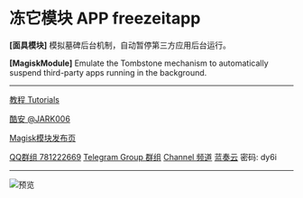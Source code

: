 # 冻它模块 APP freezeitapp

**[面具模块]** 模拟墓碑后台机制，自动暂停第三方应用后台运行。

**[MagiskModule]** Emulate the Tombstone mechanism to automatically suspend third-party apps running in the background. 

---

[教程 Tutorials](https://jark006.github.io/FreezeitIntroduction/)

[酷安 @JARK006](https://www.coolapk.com/u/1212220) 

[Magisk模块发布页](https://github.com/jark006/freezeitRelease)

[QQ群组 781222669](https://jq.qq.com/?_wv=1027&k=Q5aVUglt)
[Telegram Group 群组](https://t.me/+sjDX1oTk31ZmYjY1) [Channel 频道](https://t.me/freezeitRelease)
[蓝奏云](https://jark006.lanzout.com/b017oz9if) 密码: dy6i

---

![预览](preview/p0.png)

